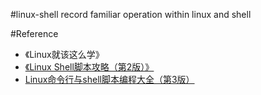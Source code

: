 #linux-shell
record familiar operation within linux and shell

#Reference
- 《Linux就该这么学》
- [《Linux Shell脚本攻略（第2版）》](https://book.douban.com/subject/25791952/)
- [Linux命令行与shell脚本编程大全（第3版）](https://book.douban.com/subject/26854226/)
